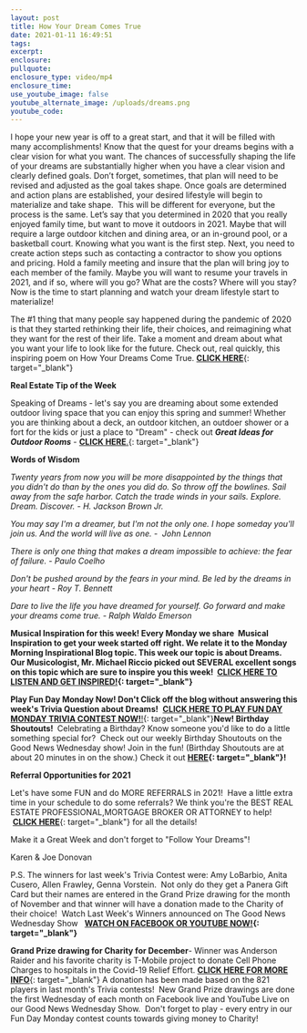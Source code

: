 ```yaml
---
layout: post
title: How Your Dream Comes True
date: 2021-01-11 16:49:51
tags:
excerpt:
enclosure:
pullquote:
enclosure_type: video/mp4
enclosure_time:
use_youtube_image: false
youtube_alternate_image: /uploads/dreams.png
youtube_code:
---
```


I hope your new year is off to a great start, and that it will be filled with many accomplishments\! Know that the quest for your dreams begins with a clear vision for what you want. The chances of successfully shaping the life of your dreams are substantially higher when you have a clear vision and clearly defined goals. Don’t forget, sometimes, that plan will need to be revised and adjusted as the goal takes shape. Once goals are determined and action plans are established, your desired lifestyle will begin to materialize and take shape.&nbsp; This will be different for everyone, but the process is the same. Let’s say that you determined in 2020 that you really enjoyed family time, but want to move it outdoors in 2021. Maybe that will require a large outdoor kitchen and dining area, or an in-ground pool, or a basketball court. Knowing what you want is the first step. Next, you need to create action steps such as contacting a contractor to show you options and pricing. Hold a family meeting and insure that the plan will bring joy to each member of the family. Maybe you will want to resume your travels in 2021, and if so, where will you go? What are the costs? Where will you stay? Now is the time to start planning and watch your dream lifestyle start to materialize\!

The \#1 thing that many people say happened during the pandemic of 2020 is that they started rethinking their life, their choices, and reimagining what they want for the rest of their life. Take a moment and dream about what you want your life to look like for the future. Check out, real quickly, this inspiring poem on How Your Dreams Come True.&nbsp;[**CLICK HERE**](https://t.e2ma.net/click/tn69ad/5wd3tzj/p8rl1g){: target="_blank"}

**Real Estate Tip of the Week&nbsp;**

Speaking of Dreams - let's say you are dreaming about some extended outdoor living space that you can enjoy this spring and summer\! Whether you are thinking about a deck, an outdoor kitchen, an outdoer shower or a fort for the kids or just a place to "Dream" - check out&nbsp;***Great Ideas for Outdoor Rooms**&nbsp;*\-&nbsp;[**CLICK HERE**.](https://t.e2ma.net/click/tn69ad/5wd3tzj/50sl1g){: target="_blank"}

**Words of Wisdom &nbsp; &nbsp; &nbsp; &nbsp; &nbsp; &nbsp; &nbsp; &nbsp; &nbsp; &nbsp; &nbsp; &nbsp; &nbsp; &nbsp; &nbsp; &nbsp; &nbsp; &nbsp; &nbsp; &nbsp; &nbsp; &nbsp; &nbsp; &nbsp; &nbsp; &nbsp; &nbsp; &nbsp; &nbsp; &nbsp; &nbsp; &nbsp; &nbsp; &nbsp; &nbsp; &nbsp; &nbsp; &nbsp; &nbsp; &nbsp; &nbsp; &nbsp; &nbsp; &nbsp; &nbsp; &nbsp; &nbsp; &nbsp; &nbsp; &nbsp; &nbsp;**

*Twenty years from now you will be more disappointed by the things that you didn't do than by the ones you did do. So throw off the bowlines. Sail away from the safe harbor. Catch the trade winds in your sails. Explore. Dream. Discover. -&nbsp;H. Jackson Brown Jr.*

*You may say I'm a dreamer, but I'm not the only one. I hope someday you'll join us. And the world will live as one. - &nbsp;John Lennon*

*There is only one thing that makes a dream impossible to achieve: the fear of failure. - Paulo Coelho*

*Don't be pushed around by the fears in your mind. Be led by the dreams in your heart - Roy T. Bennett*

*Dare to live the life you have dreamed for yourself. Go forward and make your dreams come true. - Ralph Waldo Emerson*

**Musical Inspiration for this week\!&nbsp;**Every Monday we share&nbsp; Musical Inspiration to get your week started off right. We relate it to the Monday Morning Inspirational Blog topic. This week our topic is about Dreams.&nbsp; Our Musicologist, Mr. Michael Riccio picked out SEVERAL excellent songs on this topic which are sure to inspire you this week\! &nbsp;**[CLICK HERE TO LISTEN AND GET INSPIRED\!](https://t.e2ma.net/click/tn69ad/5wd3tzj/1lul1g){: target="_blank"}**

**Play Fun Day Monday Now\!&nbsp;**Don't Click off the blog without answering this week's Trivia Question about Dreams**\!**&nbsp;&nbsp;[**CLICK HERE TO PLAY FUN DAY MONDAY TRIVIA CONTEST NOW\!**\!](https://t.e2ma.net/click/tn69ad/5wd3tzj/hevl1g){: target="_blank"}**New\! Birthday Shoutouts\!&nbsp;**&nbsp;Celebrating a Birthday? Know someone you'd like to do a little something special for?&nbsp; Check out our weekly Birthday Shoutouts on the Good News Wednesday show\! Join in the fun\! (Birthday Shoutouts are at about 20 minutes in on the show.) Check it out&nbsp;**[HERE](https://t.e2ma.net/click/tn69ad/5wd3tzj/x6vl1g){: target="_blank"}\!**

**Referral Opportunities for 2021**

Let's have some FUN and do MORE REFERRALS in 2021\!&nbsp; Have a little extra time in your schedule to do some referrals? We think you're the BEST REAL ESTATE PROFESSIONAL,MORTGAGE BROKER OR ATTORNEY to help\! &nbsp;[**CLICK HERE**](https://t.e2ma.net/click/tn69ad/5wd3tzj/dzwl1g){: target="_blank"}&nbsp;for all the details\!

Make it a Great Week and don't forget to "Follow Your Dreams"\!

Karen & Joe Donovan&nbsp;

P.S. The winners for last week's Trivia Contest were: Amy LoBarbio, Anita Cusero, Allen Frawley, Genna Vorstein. &nbsp;Not only do they get a Panera Gift Card but their names are entered in the Grand Prize drawing for the month of November and that winner will have a donation made to the Charity of their choice\! &nbsp;Watch Last Week's Winners announced on The Good News Wednesday Show &nbsp;&nbsp;**[WATCH ON FACEBOOK OR YOUTUBE NOW\!](https://t.e2ma.net/click/tn69ad/5wd3tzj/trxl1g){: target="_blank"}**

**Grand Prize drawing for Charity for December**\- Winner was Anderson Raider and his favorite charity is T-Mobile project to donate Cell Phone Charges to hospitals in the Covid-19 Relief Effort.&nbsp;[**CLICK HERE FOR MORE INFO**](https://t.e2ma.net/click/tn69ad/5wd3tzj/9jyl1g){: target="_blank"}&nbsp;A donation has been made based on the 821 players in last month's Trivia contests\!&nbsp; New Grand Prize drawings are done the first Wednesday of each month on Facebook live and YouTube Live on our Good News Wednesday Show.&nbsp; Don't forget to play - every entry in our Fun Day Monday contest counts towards giving money to Charity\!
